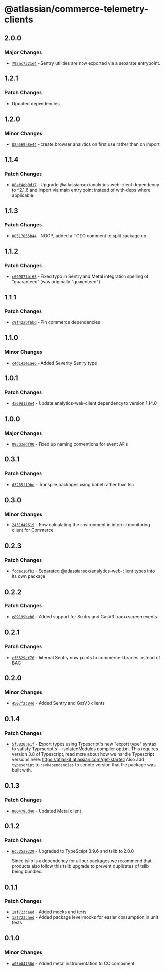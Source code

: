 # @atlassian/commerce-telemetry-clients

## 2.0.0

### Major Changes

- [`792ac7521e4`](https://bitbucket.org/atlassian/atlassian-frontend/commits/792ac7521e4) - Sentry utilities are now exported via a separate entrypoint.

## 1.2.1

### Patch Changes

- Updated dependencies

## 1.2.0

### Minor Changes

- [`02a569a8e44`](https://bitbucket.org/atlassian/atlassian-frontend/commits/02a569a8e44) - create browser analytics on first use rather than on import

## 1.1.4

### Patch Changes

- [`08af4eb0d17`](https://bitbucket.org/atlassian/atlassian-frontend/commits/08af4eb0d17) - Upgrade @atlassiansox/analytics-web-client dependency to ^2.1.6 and import via main entry point instead of with-deps where applicable.

## 1.1.3

### Patch Changes

- [`00517855b44`](https://bitbucket.org/atlassian/atlassian-frontend/commits/00517855b44) - NOOP, added a TODO comment to split package up

## 1.1.2

### Patch Changes

- [`c69987fbf68`](https://bitbucket.org/atlassian/atlassian-frontend/commits/c69987fbf68) - Fixed typo in Sentry and Metal integration spelling of "guaranteed" (was originally "guarenteed")

## 1.1.1

### Patch Changes

- [`c9f42abf6bd`](https://bitbucket.org/atlassian/atlassian-frontend/commits/c9f42abf6bd) - Pin commerce dependencies

## 1.1.0

### Minor Changes

- [`c4d143e1ae6`](https://bitbucket.org/atlassian/atlassian-frontend/commits/c4d143e1ae6) - Added Severity Sentry type

## 1.0.1

### Patch Changes

- [`4a69d128e4`](https://bitbucket.org/atlassian/atlassian-frontend/commits/4a69d128e4) - Update analytics-web-client dependency to version 1.14.0

## 1.0.0

### Major Changes

- [`093d3edf00`](https://bitbucket.org/atlassian/atlassian-frontend/commits/093d3edf00) - Fixed up naming conventions for event APIs

## 0.3.1

### Patch Changes

- [`d3265f19be`](https://bitbucket.org/atlassian/atlassian-frontend/commits/d3265f19be) - Transpile packages using babel rather than tsc

## 0.3.0

### Minor Changes

- [`2431d49619`](https://bitbucket.org/atlassian/atlassian-frontend/commits/2431d49619) - Now calculating the environment in internal monitoring client for Commerce

## 0.2.3

### Patch Changes

- [`fcdec16fb3`](https://bitbucket.org/atlassian/atlassian-frontend/commits/fcdec16fb3) - Separated @atlassiansox/analytics-web-client types into its own package

## 0.2.2

### Patch Changes

- [`e89199beb6`](https://bitbucket.org/atlassian/atlassian-frontend/commits/e89199beb6) - Added support for Sentry and GasV3 track+screen events

## 0.2.1

### Patch Changes

- [`cf5529ef76`](https://bitbucket.org/atlassian/atlassian-frontend/commits/cf5529ef76) - Internal Sentry now points to commerce-libraries instead of BAC

## 0.2.0

### Minor Changes

- [`4507f2c84d`](https://bitbucket.org/atlassian/atlassian-frontend/commits/4507f2c84d) - Added Sentry and GasV3 clients

## 0.1.4

### Patch Changes

- [`5f58283e1f`](https://bitbucket.org/atlassian/atlassian-frontend/commits/5f58283e1f) - Export types using Typescript's new "export type" syntax to satisfy Typescript's --isolatedModules compiler option.
  This requires version 3.8 of Typescript, read more about how we handle Typescript versions here: https://atlaskit.atlassian.com/get-started
  Also add `typescript` to `devDependencies` to denote version that the package was built with.

## 0.1.3

### Patch Changes

- [`8004795d40`](https://bitbucket.org/atlassian/atlassian-frontend/commits/8004795d40) - Updated Metal client

## 0.1.2

### Patch Changes

- [`6c525a8229`](https://bitbucket.org/atlassian/atlassian-frontend/commits/6c525a8229) - Upgraded to TypeScript 3.9.6 and tslib to 2.0.0

  Since tslib is a dependency for all our packages we recommend that products also follow this tslib upgrade
  to prevent duplicates of tslib being bundled.

## 0.1.1

### Patch Changes

- [`1af723caed`](https://bitbucket.org/atlassian/atlassian-frontend/commits/1af723caed) - Added mocks and tests
- [`1af723caed`](https://bitbucket.org/atlassian/atlassian-frontend/commits/1af723caed) - Added package level mocks for easier consumption in unit tests

## 0.1.0

### Minor Changes

- [`a05b04738d`](https://bitbucket.org/atlassian/atlassian-frontend/commits/a05b04738d) - Added metal instrumentation to CC component
